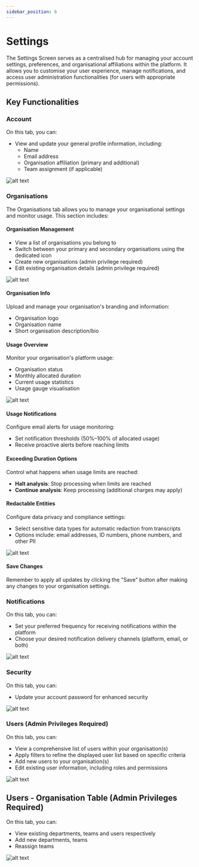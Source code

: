 ```yaml
---
sidebar_position: 6
---
```


# Settings

The Settings Screen serves as a centralised hub for managing your account settings, preferences, and organisational affiliations within the platform. It allows you to customise your user experience, manage notifications, and access user administration functionalities (for users with appropriate permissions).

## Key Functionalities

### Account

On this tab, you can:

- View and update your general profile information, including:
  - Name
  - Email address
  - Organisation affiliation (primary and additional)
  - Team assignment (if applicable)

![alt text](../img/screenshots/Settings1.png)

### Organisations

The Organisations tab allows you to manage your organisational settings and monitor usage. This section includes:

#### Organisation Management

- View a list of organisations you belong to
- Switch between your primary and secondary organisations using the dedicated icon
- Create new organisations (admin privilege required)
- Edit existing organisation details (admin privilege required)

![alt text](../img/screenshots/This%20Org.png)

#### Organisation Info

Upload and manage your organisation's branding and information:
- Organisation logo
- Organisation name
- Short organisation description/bio

#### Usage Overview

Monitor your organisation's platform usage:
- Organisation status
- Monthly allocated duration
- Current usage statistics
- Usage gauge visualisation

![alt text](../img/screenshots/My%20Org%200.1.png)

#### Usage Notifications

Configure email alerts for usage monitoring:
- Set notification thresholds (50%–100% of allocated usage)
- Receive proactive alerts before reaching limits

#### Exceeding Duration Options

Control what happens when usage limits are reached:
- **Halt analysis**: Stop processing when limits are reached
- **Continue analysis**: Keep processing (additional charges may apply)

#### Redactable Entities

Configure data privacy and compliance settings:
- Select sensitive data types for automatic redaction from transcripts
- Options include: email addresses, ID numbers, phone numbers, and other PII

![alt text](../img/screenshots/My%20Org%201.png)

#### Save Changes

Remember to apply all updates by clicking the "Save" button after making any changes to your organisation settings.



### Notifications

On this tab, you can:

- Set your preferred frequency for receiving notifications within the platform
- Choose your desired notification delivery channels (platform, email, or both)

![alt text](../img/screenshots/Notifie.png)

### Security

On this tab, you can:

- Update your account password for enhanced security

![alt text](../img/screenshots/Securitys.png)

### Users (Admin Privileges Required)

On this tab, you can:

- View a comprehensive list of users within your organisation(s)
- Apply filters to refine the displayed user list based on specific criteria
- Add new users to your organisation(s)
- Edit existing user information, including roles and permissions


![alt text](../img/screenshots/userss.png)

## Users - Organisation Table (Admin Privileges Required)

On this tab, you can:

- View existing departments, teams and users respectively
- Add new departments, teams 
- Reassign teams

![alt text](../img/screenshots/Org%20Table-.png)

